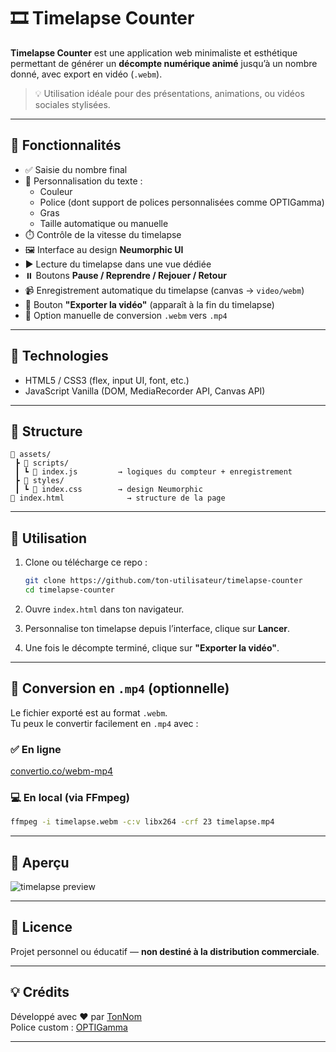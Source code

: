 # 🎞️ Timelapse Counter

**Timelapse Counter** est une application web minimaliste et esthétique permettant de générer un **décompte numérique animé** jusqu’à un nombre donné, avec export en vidéo (`.webm`).

> 💡 Utilisation idéale pour des présentations, animations, ou vidéos sociales stylisées.

---

## 🚀 Fonctionnalités

- ✅ Saisie du nombre final
- 🎨 Personnalisation du texte :
  - Couleur
  - Police (dont support de polices personnalisées comme OPTIGamma)
  - Gras
  - Taille automatique ou manuelle
- ⏱️ Contrôle de la vitesse du timelapse
- 🖼️ Interface au design **Neumorphic UI**
- ▶️ Lecture du timelapse dans une vue dédiée
- ⏸️ Boutons **Pause / Reprendre / Rejouer / Retour**
- 📹 Enregistrement automatique du timelapse (canvas → `video/webm`)
- 💾 Bouton **"Exporter la vidéo"** (apparaît à la fin du timelapse)
- 🔁 Option manuelle de conversion `.webm` vers `.mp4`

---

## 🧪 Technologies

- HTML5 / CSS3 (flex, input UI, font, etc.)
- JavaScript Vanilla (DOM, MediaRecorder API, Canvas API)

---

## 📂 Structure

```
📁 assets/
 ┣ 📁 scripts/
 ┃ ┗ 📄 index.js         → logiques du compteur + enregistrement
 ┣ 📁 styles/
 ┃ ┗ 📄 index.css        → design Neumorphic
📄 index.html              → structure de la page
```

---

## 🧠 Utilisation

1. Clone ou télécharge ce repo :
   ```bash
   git clone https://github.com/ton-utilisateur/timelapse-counter
   cd timelapse-counter
   ```

2. Ouvre `index.html` dans ton navigateur.

3. Personnalise ton timelapse depuis l’interface, clique sur **Lancer**.

4. Une fois le décompte terminé, clique sur **"Exporter la vidéo"**.

---

## 📝 Conversion en `.mp4` (optionnelle)

Le fichier exporté est au format `.webm`.  
Tu peux le convertir facilement en `.mp4` avec :

### ✅ En ligne
[convertio.co/webm-mp4](https://convertio.co/fr/webm-mp4/)

### 💻 En local (via FFmpeg)
```bash
ffmpeg -i timelapse.webm -c:v libx264 -crf 23 timelapse.mp4
```

---

## 📸 Aperçu

![timelapse preview](preview.png) <!-- Ajoute un visuel de ton app ici -->

---

## 📄 Licence

Projet personnel ou éducatif — **non destiné à la distribution commerciale**.

---

## 💡 Crédits

Développé avec ❤️ par [TonNom](https://github.com/ton-utilisateur)  
Police custom : [OPTIGamma](https://www.ffonts.net/OPTIGamma.font)

---